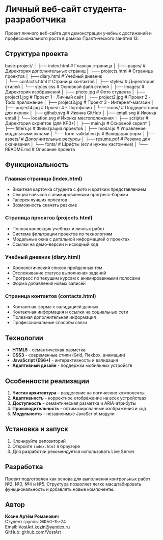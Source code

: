 # Личный веб-сайт студента-разработчика

Проект личного веб-сайта для демонстрации учебных достижений и профессионального роста в рамках Практического занятия 13.

## Структура проекта
base-project/
│
├── index.html                      # Главная страница
│
├── pages/                          # Директория дополнительных страниц
│   ├── projects.html              # Страница проектов
│   ├── diary.html                 # Учебный дневник  
│   └── contacts.html              # Страница контактов
│
├── styles/                         # Директория стилей
│   └── styles.css                 # Основной файл стилей
│
├── images/                         # Директория изображений
│   ├── photo.jpg                  # Фото студента
│   ├── project1.jpg               # Проект 1 - Личный сайт
│   ├── project2.jpg               # Проект 2 - Todo приложение
│   ├── project3.jpg               # Проект 3 - Интернет-магазин
│   ├── project4.jpg               # Проект 4 - Портфолио
│   └── icons/                     # Поддиректория для иконок
│       ├── github.svg             # Иконка GitHub
│       ├── email.svg              # Иконка email
│       └── location.svg           # Иконка местоположения
│
├── scripts/                       # Директория скриптов (для КР3+)
│   ├── main.js                    # Основной скрипт
│   ├── filters.js                 # Фильтрация проектов
│   ├── modal.js                   # Управление модальными окнами
│   └── form-validation.js         # Валидация форм
│
├── assets/                        # Дополнительные ресурсы
│   ├── resume.pdf                 # Резюме для скачивания
│   └── fonts/                     # Шрифты (если нужны кастомные)
│
└── README.md                      # Описание проекта
## Функциональность

### Главная страница (index.html)
- Визитная карточка студента с фото и кратким представлением
- Секция навыков с анимированными прогресс-барами
- Галерея лучших проектов
- Возможность скачать резюме

### Страница проектов (projects.html)
- Полная коллекция учебных и личных работ
- Система фильтрации проектов по технологиям
- Модальные окна с детальной информацией о проектах
- Ссылки на демо-версии и исходный код

### Учебный дневник (diary.html)
- Хронологический список пройденных тем
- Отслеживание статуса выполнения заданий
- Прогресс по текущим курсам с анимированными полосами
- Форма добавления новых записей

### Страница контактов (contacts.html)
- Контактная форма с валидацией данных
- Контактная информация и ссылки на социальные сети
- Полезная дополнительная информация
- Профессиональные способы связи

## Технологии

- **HTML5** - семантическая разметка
- **CSS3** - современные стили (Grid, Flexbox, анимации)
- **JavaScript (ES6+)** - интерактивность и валидация
- **Адаптивный дизайн** - поддержка мобильных устройств

## Особенности реализации

1. **Чистая архитектура** - разделение на логические компоненты
2. **Адаптивность** - корректное отображение на всех устройствах
3. **Доступность** - семантическая разметка и ARIA-атрибуты
4. **Производительность** - оптимизированные изображения и код
5. **Модульность** - независимые JavaScript модули

## Установка и запуск

1. Клонируйте репозиторий
2. Откройте `index.html` в браузере
3. Для разработки рекомендуется использовать Live Server

## Разработка

Проект подготовлен как основа для выполнения контрольных работ №2, №3, №4 и №5. Структура позволяет легко масштабировать функциональность и добавлять новые компоненты.

## Автор

**Козин Артём Романович**  
Студент группы ЭФБО-15-24  
Email: VostArt.kozin@yandex.ru  
GitHub: github.com/VostArt